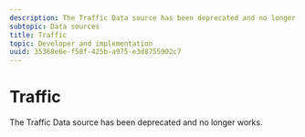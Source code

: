 ```yaml
---
description: The Traffic Data source has been deprecated and no longer works.
subtopic: Data sources
title: Traffic
topic: Developer and implementation
uuid: 35368e6e-f58f-425b-a975-e3d8755902c7
---
```


# Traffic

The Traffic Data source has been deprecated and no longer works.

